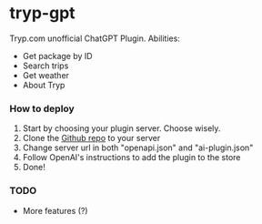 # tryp-gpt

Tryp.com unofficial ChatGPT Plugin. Abilities:

* Get package by ID
* Search trips
* Get weather
* About Tryp

### How to deploy
1. Start by choosing your plugin server. Choose wisely.
2. Clone the [Github repo](https://github.com/tiagorangel2011/tryp-gpt) to your server
3. Change server url in both "openapi.json" and "ai-plugin.json"
4. Follow OpenAI's instructions to add the plugin to the store
5. Done!

### TODO
* More features (?)

